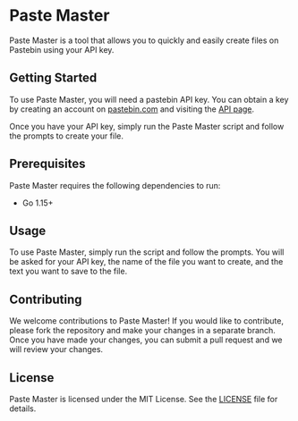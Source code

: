 # Paste Master

Paste Master is a tool that allows you to quickly and easily create files on Pastebin using your API key.

## Getting Started

To use Paste Master, you will need a pastebin API key. You can obtain a key by creating an account on [pastebin.com](https://pastebin.com) and visiting the [API page](https://pastebin.com/api).

Once you have your API key, simply run the Paste Master script and follow the prompts to create your file.

## Prerequisites

Paste Master requires the following dependencies to run:

- Go 1.15+

## Usage

To use Paste Master, simply run the script and follow the prompts. You will be asked for your API key, the name of the file you want to create, and the text you want to save to the file.

## Contributing

We welcome contributions to Paste Master! If you would like to contribute, please fork the repository and make your changes in a separate branch. Once you have made your changes, you can submit a pull request and we will review your changes.

## License

Paste Master is licensed under the MIT License. See the [LICENSE](https://github.com/whoami-anoint/paste-master/blob/main/LICENSE) file for details.
